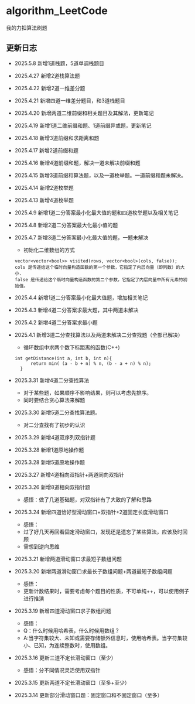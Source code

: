 # algorithm_LeetCode
我的力扣算法刷题

## 更新日志
* 2025.5.8 新增1道栈题，5道单调栈题目
* 2025.4.27 新增2道栈算法题
* 2025.4.22 新增2道一维差分题
* 2025.4.21 新增四道一维差分题目，和3道栈题目
* 2025.4.20 新增两道二维前缀和相关题目及其解法，更新笔记
* 2025.4.19 新增1道二维前缀和题、1道前缀异或题，更新笔记
* 2025.4.18 新增3道前缀和求距离和题
* 2025.4.17 新增2道前缀和题
* 2025.4.16 新增4道前缀和题，解决一道未解决前缀和题
* 2025.4.15 新增3道前缀和算法题，以及一道枚举题。一道前缀和题未解决。
* 2025.4.14 新增2道枚举题
* 2025.4.13 新增4道枚举题
* 2025.4.9 新增1道二分答案最小化最大值的题和四道枚举题以及相关笔记
* 2025.4.8 新增2道二分答案最大化最小值的题
* 2025.4.7 新增3道二分答案最小化最大值的题，一题未解决
  * 初始化二维数组的方式
  ```
  vector<vector<bool>> visited(rows, vector<bool>(cols, false));
  cols 是传递给这个临时向量构造函数的第一个参数，它指定了内层向量（即列数）的大小.  
  false 是传递给这个临时向量构造函数的第二个参数，它指定了内层向量中所有元素的初始值。
  ```
* 2025.4.4 新增1道二分答案最小化最大值题，增加相关笔记
* 2025.4.3 新增4道二分答案求最大题，其中两道未解决
* 2025.4.2 新增4道二分答案求最小题
* 2025.4.1 新增3道二分查找算法以及两道未解决二分查找题（全部已解决）
  * 循环数组中求两个数下标距离的函数(C++)
  ```
  int getDistance(int a, int b, int n){
        return min( (a - b + n) % n, (b - a + n) % n);
    }
  ```
  
* 2025.3.31 新增4道二分查找算法
  * 对于某些题，如果顺序不影响结果，则可以考虑先排序。
  * 同时要结合贪心算法来解题
* 2025.3.30 新增5道二分查找算法题。
  * 对二分查找有了初步的认识
* 2025.3.29 新增4道双序列双指针题
* 2025.3.28 新增1道原地操作题
* 2025.3.28 新增5道原地操作题
* 2025.3.27 新增4道相向双指针+两道同向双指针
* 2025.3.26 新增8道相向双指针题
    * 感悟：做了几道基础题，对双指针有了大致的了解和思路
* 2025.3.24 新增四道恰好型滑动窗口+双指针+2道固定长度滑动窗口
    * 感悟：
    * 过了好几天再回看固定滑动窗口，发现还是遗忘了某些算法，应该及时回顾
    * 需想到逆向思维
* 2025.3.21 新增两道滑动窗口求最短子数组问题
* 2025.3.20 新增两道滑动窗口求最长子数组问题+两道最短子数组问题
    * 感悟：
    * 更新计数结果时，需要考虑每个题目的性质，不可单纯++，可以使用例子进行推演
* 2025.3.19 新增四道滑动窗口求子数组问题
    * 感悟：
    * Q：什么时候用哈希表，什么时候用数组？
    * A:当字符集较大、未知或需要存储额外信息时，使用哈希表。当字符集较小、已知，为连续整数时，使用数组。
* 2025.3.16 更新三道不定长滑动窗口（至少）
    * 感悟：分不同情况灵活使用双指针
* 2025.3.15 更新两道不定长滑动窗口（至多+至少）
* 2025.3.14 更新部分滑动窗口题：固定窗口和不固定窗口（至多）
  
